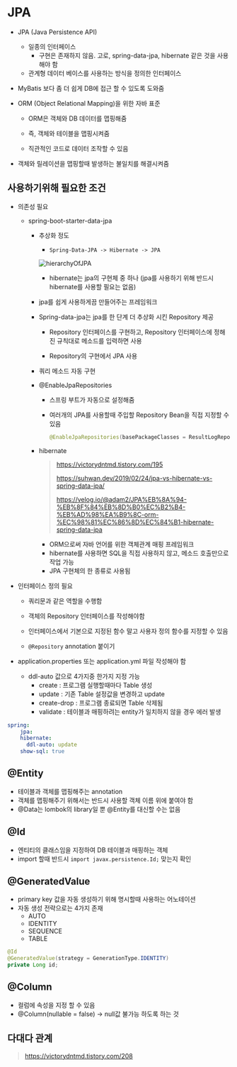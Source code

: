 # JPA

- JPA (Java Persistence API)
  - 일종의 인터페이스
    - 구현은 존재하지 않음. 고로, spring-data-jpa, hibernate 같은 것을 사용해야 함
  - 관계형 데이터 베이스를 사용하는 방식을 정의한 인터페이스
- MyBatis 보다 좀 더 쉽게 DB에 접근 할 수 있도록 도와줌
- ORM (Object Relational Mapping)을 위한 자바 표준

  - ORM은 객체와 DB 데이터를 맵핑해줌
  
  - 즉, 객체와 테이블을 맵핑시켜줌
  
  - 직관적인 코드로 데이터 조작할 수 있음

- 객체와 릴레이션을 맵핑할때 발생하는 불일치를 해결시켜줌



## 사용하기위해 필요한 조건

- 의존성 필요

  - spring-boot-starter-data-jpa

    - 추상화 정도

      - `Spring-Data-JPA -> Hibernate -> JPA`
      
      ![hierarchyOfJPA](https://suhwan.dev/images/jpa_hibernate_repository/overall_design.png)
      
        - hibernate는 jpa의 구현체 중 하나 (jpa를 사용하기 위해 반드시 hibernate를 사용할 필요는 없음)
	

    - jpa를 쉽게 사용하게끔 만들어주는 프레임워크

    - Spring-data-jpa는 jpa를 한 단계 더 추상화 시킨 Repository 제공
    
      - Repository 인터페이스를 구현하고, Repository 인터페이스에 정해진 규칙대로 메소드를 입력하면 사용 
      
      - Repository의 구현에서 JPA 사용

    - 쿼리  메소드 자동 구현

    - @EnableJpaRepositories

      - 스프링 부트가 자동으로 설정해줌

      - 여러개의 JPA를 사용할때 주입할 Repository Bean을 직접 지정할 수 있음
    
        ```java
        @EnableJpaRepositories(basePackageClasses = ResultLogRepo.class)
        ```
    
    - hibernate
    
      > https://victorydntmd.tistory.com/195
      >
      > https://suhwan.dev/2019/02/24/jpa-vs-hibernate-vs-spring-data-jpa/
      >
      > https://velog.io/@adam2/JPA%EB%8A%94-%EB%8F%84%EB%8D%B0%EC%B2%B4-%EB%AD%98%EA%B9%8C-orm-%EC%98%81%EC%86%8D%EC%84%B1-hibernate-spring-data-jpa
    
      - ORM으로써 자바 언어를 위한 객체관계 매핑 프레임워크
      - hibernate를 사용하면 SQL을 직접 사용하지 않고, 메소드 호출만으로 작업 가능
      - JPA 구현체의 한 종류로 사용됨

- 인터페이스 정의 필요

  - 쿼리문과 같은 역할을 수행함
  - 객체의 Repository 인터페이스를 작성해야함
  - 인터페이스에서 기본으로 지정된 함수 말고 사용자 정의 함수를 지정할 수 있음
  
  - `@Repository` annotation 붙이기
  
- application.properties 또는 application.yml 파일 작성해야 함
  - ddl-auto 값으로 4가지중 한가지 지정 가능
    - create : 프로그램 실행할때마다 Table 생성
    - update : 기존 Table 설정값을 변경하고 update
    - create-drop : 프로그램 종료되면 Table 삭제됨
    - validate : 테이블과 매핑하려는 entity가 일치하지 않을 경우 에러 발생

```yml
spring:
	jpa:
    hibernate:
      ddl-auto: update
    show-sql: true
```



## @Entity

- 테이블과 객체를 맵핑해주는 annotation
- 객체를 맵핑해주기 위해서는 반드시 사용할 객체 이름 위에 붙여야 함
- @Data는 lombok의 library일 뿐 @Entity를 대신할 수는 없음



## @Id

- 엔티티의 클래스임을 지정하여 DB 테이블과 매핑하는 객체
- import 할때 반드시 `import javax.persistence.Id;` 맞는지 확인



## @GeneratedValue

- primary key 값을 자동 생성하기 위해 명시할때 사용하는 어노테이션
- 자동 생성 전략으로는 4가지 존재
  - AUTO
  - IDENTITY
  - SEQUENCE
  - TABLE

```java
@Id
@GeneratedValue(strategy = GenerationType.IDENTITY)
private Long id;
```



## @Column

- 컬럼에 속성을 지정 할 수 있음
- @Column(nullable = false) -> null값 불가능 하도록 하는 것



## 다대다 관계

> https://victorydntmd.tistory.com/208

